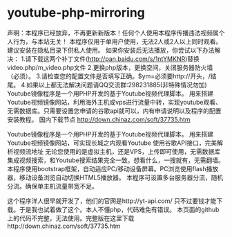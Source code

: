 # youtube-php-mirroring
声明：本程序已经放弃，不再更新新版本！任何个人使用本程序传播违法视频属个人行为，与本站无关！
本程序仅用于单用户使用，无法2人或2人以上同时观看。建议安装在隐私目录下供私人使用。
如果你安装后无法播放，你尝试以下办法解决：
1.请下载这两个补丁文件(http://pan.baidu.com/s/1ntYMKNR)替换video.php/m_video.php文件
2.更换php版本，更换空间，关闭服务器防火墙（必须）。
3.请检查您的配置文件是否填写正确。$ym=必须要http://开头，/结尾。
4.如果以上都无法解决问题请QQ交流群:298231885(非特殊情况勿加)
Youtube镜像程序是一个用PHP开发的基于Youtube视频代理脚本。
用来搭建Youtube视频镜像网站，利用海外主机或vps进行流量中转，实现youtube观看、无需数据库。只需要设置您申请的谷歌api就可以，内有申请说明以及程序的配置安装教程。
国内下载节点
http://down.chinaz.com/soft/37735.htm

Youtube镜像程序是一个用PHP开发的基于Youtube视频代理脚本。
用来搭建Youtube视频镜像网站，可实现长城之内观看Youtube
使用谷歌API接口，完美解析视频流地址
无论您使用的是虚拟主机，还是VPS，上传即可使用，无需数据库
集成视频搜索，和Youtube搜索结果完全一致。想看什么，一搜就有，无需翻墙。
本程序使用bootstrap框架，自动适应PC/移动设备屏幕。PC浏览使用flash播放器，移动设备浏览自动切换HTML5播放器。
本程序可设置多台服务器分流，随机分流。确保单主机流量带宽不足。


这个程序洋人很早就开发了，他们的官网是http://yt-api.com/
只不过要钱才能下载。于是我也试着做了这个。本人不懂php，代码难免有错误。
本页面的github上的代码不完整，无法使用。完整版在这里下载http://down.chinaz.com/soft/37735.htm
